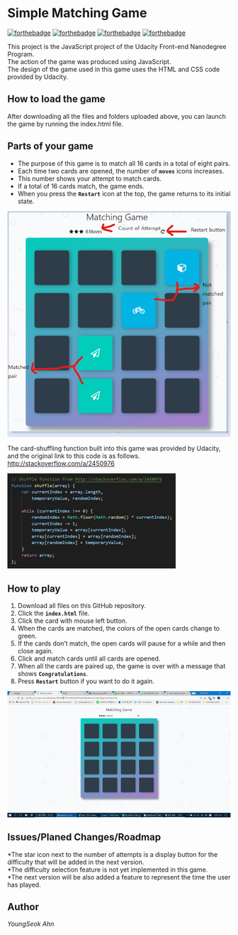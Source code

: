 # Simple Matching Game


[![forthebadge](https://forthebadge.com/images/badges/made-with-javascript.svg)](https://forthebadge.com)
[![forthebadge](https://forthebadge.com/images/badges/uses-js.svg)](https://forthebadge.com)
[![forthebadge](https://forthebadge.com/images/badges/uses-css.svg)](https://forthebadge.com)
[![forthebadge](https://forthebadge.com/images/badges/uses-html.svg)](https://forthebadge.com)  

This project is the JavaScript project of the Udacity Front-end Nanodegree Program.   
The action of the game was produced using JavaScript.  
The design of the game used in this game uses the HTML and CSS code provided by Udacity.




## How to load the game


After downloading all the files and folders uploaded above, you can launch the game by running the index.html file.


## Parts of your game


* The purpose of this game is to match all 16 cards in a total of eight pairs.  
* Each time two cards are opened, the number of **`moves`** icons increases.   
* This number shows your attempt to match cards.   
* If a total of 16 cards match, the game ends.   
* When you press the **`Restart`**  icon at the top, the game returns to its initial state.  


![Alt shuffle_code](./readme_image/game.png)  


The card-shuffling function built into this game was provided by Udacity, and the original link to this code is as follows.  
http://stackoverflow.com/a/2450976  

![Alt shuffle_code](./readme_image/shuffle.png)





## How to play  


1.	Download all files on this GitHub repository.
2.	Click the **`index.html`** file.
3.	Click the card with mouse left button.
4.	When the cards are matched, the colors of the open cards change to green.
5.	If the cards don’t match, the open cards will pause for a while and then close again.
6.	Click and match cards until all cards are opened.
7.	When all the cards are paired up, the game is over with a message that shows **`Congratulations`**.
8.	Press **`Restart`** button if you want to do it again.


![Alt shuffle_code](./readme_image/matching.gif)


## Issues/Planed Changes/Roadmap  


*The star icon next to the number of attempts is a display button for the difficulty that will be added in the next version.  
*The difficulty selection feature is not yet implemented in this game.  
*The next version will be also added a feature to represent the time the user has played.  


## Author


*YoungSeok Ahn*





  
  



